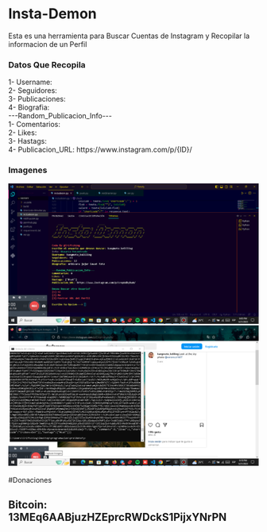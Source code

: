 # Insta-Demon
Esta es una herramienta para Buscar Cuentas de Instagram y Recopilar la informacion de un Perfil

<h3>Datos Que Recopila</h3>
1- Username:
<br>
2- Seguidores:
<br>
3- Publicaciones:
<br>
4- Biografia:
<br>
---Random_Publicacion_Info---
<br>
1- Comentarios:
<br>
2- Likes:
<br>
3- Hastags:
<br>
4- Publicacion_URL: https://www.instagram.com/p/{ID}/
<br>
<h3>Imagenes</h3>
<img src="Program.jpg">
<br>
<img src="page.jpg">
<br>
<br>
#Donaciones
<h2>Bitcoin: 13MEq6AABjuzHZEprcRWDckS1PijxYNrPN</h2>


